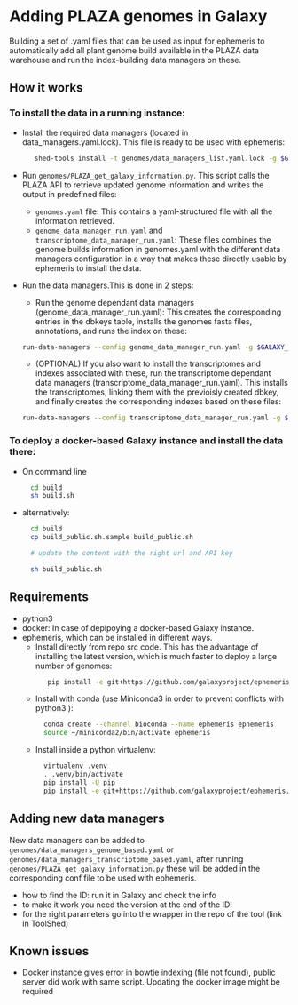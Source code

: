 # Adding PLAZA genomes in Galaxy

Building a set of .yaml files that can be used as input for ephemeris to automatically add all plant genome build available in the PLAZA data warehouse and run the index-building data managers on these.

## How it works


### To install the data in a running instance:

- Install the required data managers (located in data_managers.yaml.lock). This file is ready to be used with ephemeris:
  ```bash
     shed-tools install -t genomes/data_managers_list.yaml.lock -g $GALAXY_URL -a $API_KEY
  ```

- Run `genomes/PLAZA_get_galaxy_information.py`. This script calls the PLAZA API to retrieve updated genome information and writes the output in predefined files:
	- `genomes.yaml` file: This contains a yaml-structured file with all the information retrieved.
	- `genome_data_manager_run.yaml` and `transcriptome_data_manager_run.yaml`: These files combines the genome builds information in genomes.yaml with the different data managers configuration in a way that makes these directly usable by ephemeris to install the data.

- Run the data managers.This is done in 2 steps:
  - Run the genome dependant data managers (genome_data_manager_run.yaml): This creates the corresponding entries in the dbkeys table, installs the genomes fasta files, annotations, and runs the index on these: 
  ```bash
  run-data-managers --config genome_data_manager_run.yaml -g $GALAXY_URL -a $API_KEY
  ```
  - (OPTIONAL) If you also want to install the transcriptomes and indexes associated with these, run the transcriptome dependant data managers (transcriptome_data_manager_run.yaml). This installs the transcriptomes, linking them with the previoisly created dbkey, and finally creates the corresponding indexes based on these files:
  ```bash
  run-data-managers --config transcriptome_data_manager_run.yaml -g $GALAXY_URL -a $API_KEY
  ```


### To deploy a docker-based Galaxy instance and install the data there:
- On command line

  ```bash
    cd build
    sh build.sh
  ```

- alternatively:

  ```bash
    cd build
    cp build_public.sh.sample build_public.sh

    # update the content with the right url and API key

    sh build_public.sh
  ```


## Requirements

- python3
- docker: In case of deplpoying a docker-based Galaxy instance.
- ephemeris, which can be installed in different ways.
  - Install directly from repo src code. This has the advantage of installing the latest version, which is much faster to deploy a large number of genomes:
    ```bash
       pip install -e git+https://github.com/galaxyproject/ephemeris.git@dm#egg=ephemeris
    ```
  - Install with conda (use Miniconda3 in order to prevent conflicts with python3 ):
     ```bash
       conda create --channel bioconda --name ephemeris ephemeris 
       source ~/miniconda2/bin/activate ephemeris
     ```
  - Install inside a python virtualenv:
     ```bash
       virtualenv .venv
       . .venv/bin/activate
       pip install -U pip
       pip install -e git+https://github.com/galaxyproject/ephemeris.git@dm#egg=ephemeris
     ```
  
  
  
## Adding new data managers

New data managers can be added to `genomes/data_managers_genome_based.yaml` or `genomes/data_managers_transcriptome_based.yaml`, after running `genomes/PLAZA_get_galaxy_information.py` these will be added in the corresponding conf file to be used with ephemeris.

- how to find the ID: run it in Galaxy and check the info
- to make it work you need the version at the end of the ID!
- for the right parameters go into the wrapper in the repo of the tool (link in ToolShed)

## Known issues

- Docker instance gives error in bowtie indexing (file not found), public server did work with same script. Updating the docker image might be required
